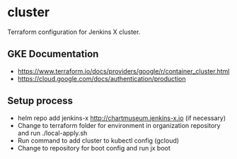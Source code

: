 # cluster
Terraform configuration for Jenkins X cluster.

## GKE Documentation
* https://www.terraform.io/docs/providers/google/r/container_cluster.html
* https://cloud.google.com/docs/authentication/production

## Setup process
* helm repo add jenkins-x http://chartmuseum.jenkins-x.io (if necessary)
* Change to terraform folder for environment in organization repository and run ./local-apply.sh
* Run command to add cluster to kubectl config (gcloud)
* Change to repository for boot config and run jx boot
